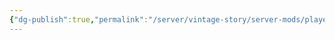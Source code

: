 ```yaml
---
{"dg-publish":true,"permalink":"/server/vintage-story/server-mods/player-corpse/","tags":["vs-up-to-date"]}
---
```


